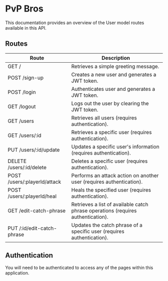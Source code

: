 # PvP Bros

This documentation provides an overview of the User model routes available in this API.

## Routes

| Route | Description |
| --- | --- |
| GET / | Retrieves a simple greeting message. |
| POST /sign-up | Creates a new user and generates a JWT token. |
| POST /login | Authenticates user and generates a JWT token. |
| GET /logout | Logs out the user by clearing the JWT token. |
| GET /users | Retrieves all users (requires authentication). |
| GET /users/:id | Retrieves a specific user (requires authentication). |
| PUT /users/:id/update | Updates a specific user's information (requires authentication). |
| DELETE /users/:id/delete | Deletes a specific user (requires authentication). |
| POST /users/:playerId/attack | Performs an attack action on another user (requires authentication). |
| POST /users/:playerId/heal | Heals the specified user (requires authentication). |
| GET /edit-catch-phrase | Retrieves a list of available catch phrase operations (requires authentication). |
| PUT /:id/edit-catch-phrase | Updates the catch phrase of a specific user (requires authentication). |


## Authentication

You will need to be authenticated to access any of the pages within this application.